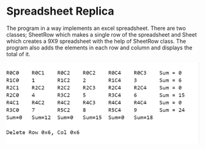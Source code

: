 # Spreadsheet Replica
The program in a way implements an excel spreadsheet. There are two classes; 
SheetRow which makes a single row of the spreadsheet and Sheet which creates
a 9X9 spreadsheet with the help of SheetRow class. The program also adds the
elements in each row and column and displays the total of it. 


<img align="center" src = "output.PNG">
